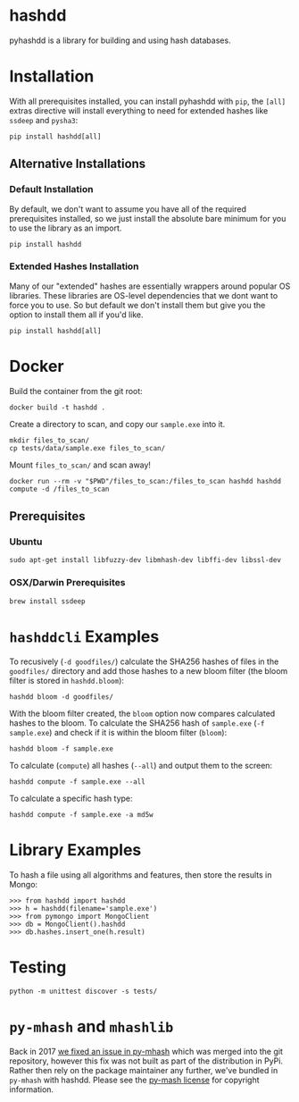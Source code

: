 # hashdd

pyhashdd is a library for building and using hash databases.

# Installation

With all prerequisites installed, you can install pyhashdd with `pip`, the `[all]` extras directive will install everything to need for extended hashes like `ssdeep` and `pysha3`:

```
pip install hashdd[all]
```

## Alternative Installations

### Default Installation
By default, we don't want to assume you have all of the required prerequisites installed, so we just install the absolute bare minimum for you to use the library as an import. 

```
pip install hashdd
```

### Extended Hashes Installation 

Many of our "extended" hashes are essentially wrappers around popular OS libraries. These libraries are OS-level dependencies that we dont want to force you to use. So but default we don't install them but give you the option to install them all if you'd like. 

```
pip install hashdd[all]
```

# Docker

Build the container from the git root:
```
docker build -t hashdd .
```

Create a directory to scan, and copy our `sample.exe` into it.
```
mkdir files_to_scan/
cp tests/data/sample.exe files_to_scan/
```

Mount `files_to_scan/` and scan away!
```
docker run --rm -v "$PWD"/files_to_scan:/files_to_scan hashdd hashdd compute -d /files_to_scan
```

## Prerequisites 

### Ubuntu
```
sudo apt-get install libfuzzy-dev libmhash-dev libffi-dev libssl-dev

```

### OSX/Darwin Prerequisites
```
brew install ssdeep

```

# `hashddcli` Examples

To recusively (`-d goodfiles/`) calculate the SHA256 hashes of files in the `goodfiles/` directory and add those hashes to a new bloom filter (the bloom filter is stored in `hashdd.bloom`): 

```
hashdd bloom -d goodfiles/

```

With the bloom filter created, the `bloom` option now compares calculated hashes to the bloom. To calculate the SHA256 hash of `sample.exe` (`-f sample.exe`) and check if it is within the bloom filter (`bloom`):

```
hashdd bloom -f sample.exe

```

To calculate (`compute`) all hashes (`--all`) and output them to the screen:
```
hashdd compute -f sample.exe --all

```

To calculate a specific hash type:
```
hashdd compute -f sample.exe -a md5w

```

# Library Examples

To hash a file using all algorithms and features, then store the results in Mongo:

```
>>> from hashdd import hashdd
>>> h = hashdd(filename='sample.exe')
>>> from pymongo import MongoClient
>>> db = MongoClient().hashdd
>>> db.hashes.insert_one(h.result)

```

# Testing
```
python -m unittest discover -s tests/
```

# `py-mhash` and `mhashlib`

Back in 2017 [we fixed an issue in py-mhash](https://github.com/niwinz/py-mhash/pull/4) which was merged into the git repository, however this fix was not built as part of the distribution in PyPi. Rather then rely on the package maintainer any further, we've bundled in `py-mhash` with hashdd. Please see the [py-mash license](https://github.com/niwinz/py-mhash/blob/master/LICENSE) for copyright information. 
